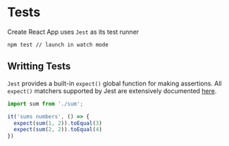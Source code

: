 # Tests

Create React App uses `Jest` as its test runner

    npm test // launch in watch mode

## Writting Tests

`Jest` provides a built-in `expect()` global function for making assertions.
All `expect()` matchers supported by Jest are extensively documented [here](http://facebook.github.io/jest/docs/expect.html).

```js
import sum from './sum';

it('sums numbers', () => {
  expect(sum(1, 2)).toEqual(3)
  expect(sum(2, 2)).toEqual(4)
})
```

